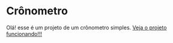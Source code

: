 # Crônometro
Olá! esse é um projeto de um crônometro simples.
<a href="https://bulovask.github.io/cronometro/">Veja o projeto funcionando!!!</a>
